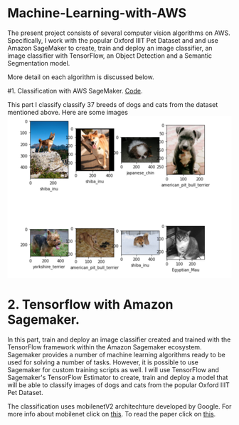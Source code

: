 # Machine-Learning-with-AWS

The present project consists of several computer vision algorithms on AWS. Specifically, I work with the popular Oxford IIIT Pet Dataset and and use Amazon SageMaker to create, train and deploy an image classifier, an image classifier with TensorFlow, an Object Detection and a Semantic Segmentation model.

More detail on each algorithm is discussed below.

#1. Classification with AWS SageMaker. [Code](https://github.com/FarruhShahidi/Machine-Learning-with-AWS/blob/master/sage-classification.ipynb).

This part I classify classify 37 breeds of dogs and cats from the dataset mentioned above. Here are some images
![](p1-breeds.png "Different breeds")


# 2. Tensorflow with Amazon Sagemaker. 

In this part,   train and deploy an image classifier created and trained with the TensorFlow framework within the Amazon Sagemaker ecosystem. Sagemaker provides a number of machine learning algorithms ready to be used for solving a number of tasks. However, it is possible to use Sagemaker for custom training scripts as well. I will use TensorFlow and Sagemaker's TensorFlow Estimator to create, train and deploy a model that will be able to classify images of dogs and cats from the popular Oxford IIIT Pet Dataset.

The classification uses mobilenetV2 architechture developed by Google. For more info about mobilenet click on [this](<https://towardsdatascience.com/review-mobilenetv2-light-weight-model-image-classification-8febb490e61c>). To read the paper click on [this](<https://arxiv.org/abs/1801.04381>).